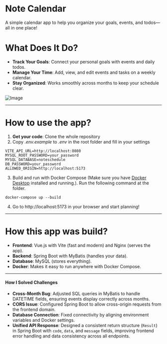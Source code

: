# Note Calendar 
A simple calendar app to help you organize your goals, events, and todos—all in one place!  
# What Does It Do?
- **Track Your Goals**: Connect your personal goals with events and daily todos. 
- **Manage Your Time**: Add, view, and edit events and tasks on a weekly calendar.  
- **Stay Organized**: Works smoothly across months to keep your schedule clear.

![Image](https://github.com/user-attachments/assets/09b10042-1360-44de-98c1-8ee34817c0a6)
***
# How to use the app?
1. **Get your code**: Clone the whole repository
2. Copy *.env.example* to *.env* in the root folder and fill in your settings
```
VITE_API_URL=http://localhost:8080
MYSQL_ROOT_PASSWORD=your_password
MYSQL_DATABASE=noteschedule
DB_PASSWORD=your_password
ALLOWED_ORIGIN=http://localhost:5173
```
3. Build and run with Docker Compose (Make sure you have [Docker Desktop](https://www.docker.com/products/docker-desktop/) installed and running.). Run the following command at the folder.
```
docker-compose up --build
```
4. Go to http://localhost:5173 in your browser and start planning!
***
# How this app was build?

- **Frontend**: Vue.js with Vite (fast and modern) and Nginx (serves the app).
- **Backend**: Spring Boot with MyBatis (handles your data).
- **Database**: MySQL (stores everything).
- **Docker**: Makes it easy to run anywhere with Docker Compose.
***
#### How I Solved Challenges
- **Cross-Month Bug**: Adjusted SQL queries in MyBatis to handle DATETIME fields, ensuring events display correctly across months.
- **CORS Issue**: Configured Spring Boot to allow cross-origin requests from the frontend domain.
- **Database Connection**: Fixed connectivity by aligning environment variables and Docker settings.
- **Unified API Response**: Designed a consistent return structure (`Result`) in Spring Boot with `code`, `data`, and `message` fields, improving frontend error handling and data consistency across all endpoints.
